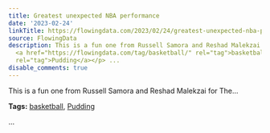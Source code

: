 ```yaml
---
title: Greatest unexpected NBA performance
date: '2023-02-24'
linkTitle: https://flowingdata.com/2023/02/24/greatest-unexpected-nba-performance/
source: FlowingData
description: This is a fun one from Russell Samora and Reshad Malekzai for The&#8230;<p><strong>Tags:</strong>
  <a href="https://flowingdata.com/tag/basketball/" rel="tag">basketball</a>, <a href="https://flowingdata.com/tag/pudding/"
  rel="tag">Pudding</a></p> ...
disable_comments: true
---
```

This is a fun one from Russell Samora and Reshad Malekzai for The&#8230;<p><strong>Tags:</strong> <a href="https://flowingdata.com/tag/basketball/" rel="tag">basketball</a>, <a href="https://flowingdata.com/tag/pudding/" rel="tag">Pudding</a></p> ...
